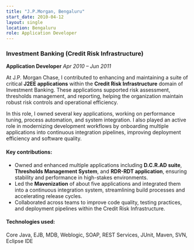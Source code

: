 ```yaml
---
title: "J.P.Morgan, Bengaluru"
start_date: 2010-04-12
layout: single
location: Bengaluru
role: Application Developer
---
```


### Investment Banking (Credit Risk Infrastructure)  
**Application Developer**
*Apr 2010 – Jun 2011*

At J.P. Morgan Chase, I contributed to enhancing and maintaining a suite of critical **J2EE applications** within the **Credit Risk Infrastructure** domain of Investment Banking. These applications supported risk assessment, thresholds management, and reporting, helping the organization maintain robust risk controls and operational efficiency.

In this role, I owned several key applications, working on performance tuning, process automation, and system integration. I also played an active role in modernizing development workflows by onboarding multiple applications into continuous integration pipelines, improving deployment efficiency and software quality.

#### Key contributions:
- Owned and enhanced multiple applications including **D.C.R.AD suite**, **Thresholds Management System**, and **RDR-RDT application**, ensuring stability and performance in high-stakes environments.
- Led the **Mavenization** of about five applications and integrated them into a continuous integration system, streamlining build processes and accelerating release cycles.
- Collaborated across teams to improve code quality, testing practices, and deployment pipelines within the Credit Risk Infrastructure.

#### Technologies used:
Core Java, EJB, MDB, Weblogic, SOAP, REST Services, JUnit, Maven, SVN, Eclipse IDE
